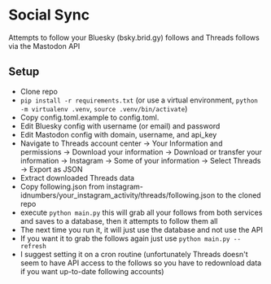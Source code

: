 # Social Sync

Attempts to follow your Bluesky (bsky.brid.gy) follows and Threads follows via the Mastodon API

## Setup 
- Clone repo
- `pip install -r requirements.txt` (or use a virtual environment, `python -m virtualenv .venv`, `source .venv/bin/activate`)
- Copy config.toml.example to config.toml.
- Edit Bluesky config with username (or email) and password
- Edit Mastodon config with domain, username, and api_key
- Navigate to Threads account center -> Your Information and permissions -> Download your information -> Download or transfer your information -> Instagram -> Some of your information -> Select Threads -> Export as JSON
- Extract downloaded Threads data
- Copy following.json from instagram-idnumbers/your_instagram_activity/threads/following.json to the cloned repo
- execute `python main.py` this will grab all your follows from both services and saves to a database, then it attempts to follow them all
- The next time you run it, it will just use the database and not use the API
- If you want it to grab the follows again just use `python main.py --refresh`
- I suggest setting it on a cron routine (unfortunately Threads doesn't seem to have API access to the follows so you have to redownload data if you want up-to-date following accounts)
